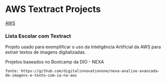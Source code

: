 # AWS Textract Projects

[AWS](https://aws.amazon.com/)

### Lista Escolar com Textract
Projeto usado para exemplificar o uso da Inteligência Artificial da AWS para extrair textos de imagens digitalizadas.

Projetos baseados no Bootcamp da DIO - NEXA
```
fonte: https://github.com/digitalinnovationone/nexa-analise-avancada-de-imagens-e-texto-com-ia-na-aws
```
